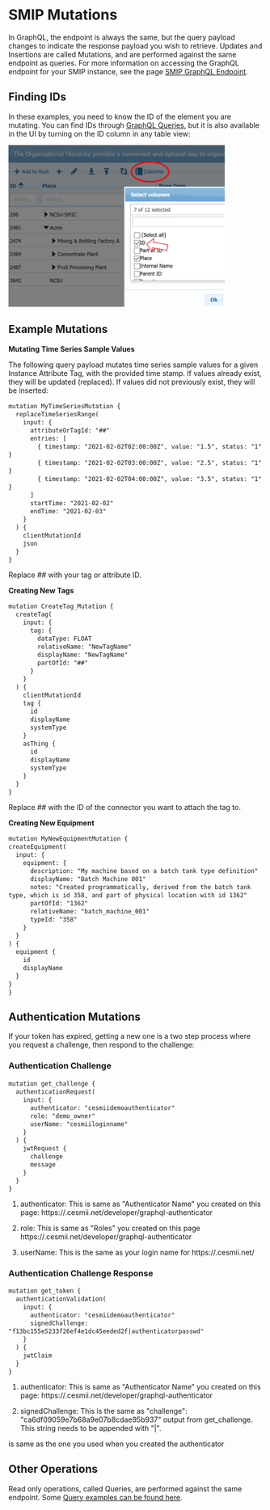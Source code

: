 # SMIP Mutations

In GraphQL, the endpoint is always the same, but the query payload changes to indicate the response payload you wish to retrieve. Updates and Insertions are called Mutations, and are performed against the same endpoint as queries. For more information on accessing the GraphQL endpoint for your SMIP instance, see the page [SMIP GraphQL Endpoint](smip-graphql.md).

## Finding IDs

In these examples, you need to know the ID of the element you are mutating. You can find IDs through [GraphQL Queries](queries.md), but it is also available in the UI by turning on the ID column in any table view:

![ID Column](images/idcolumn.png)


## Example Mutations

**<a name="time-series">Mutating Time Series Sample Values</a>**

The following query payload mutates time series sample values for a given Instance Attribute Tag, with the provided time stamp. If values already exist, they will be updated (replaced). If values did not previously exist, they will be inserted:

```
mutation MyTimeSeriesMutation {
  replaceTimeSeriesRange(
    input: {
      attributeOrTagId: "##"
      entries: [
        { timestamp: "2021-02-02T02:00:00Z", value: "1.5", status: "1" }
        { timestamp: "2021-02-02T03:00:00Z", value: "2.5", status: "1" }
        { timestamp: "2021-02-02T04:00:00Z", value: "3.5", status: "1" }
      ]
      startTime: "2021-02-02"
      endTime: "2021-02-03"
    }
  ) {
    clientMutationId
    json
  }
}
```

Replace ## with your tag or attribute ID.

**<a name="create-tag">Creating New Tags</a>**

```
mutation CreateTag_Mutation {
  createTag(
    input: {
      tag: {
        dataType: FLOAT
        relativeName: "NewTagName"
        displayName: "NewTagName"
        partOfId: "##"
      }
    }
  ) {
    clientMutationId
    tag {
      id
      displayName
      systemType
    }
    asThing {
      id
      displayName
      systemType
    }
  }
}
```

Replace ## with the ID of the connector you want to attach the tag to.

**<a name="create-equipment">Creating New Equipment</a>**
  
  ```
  mutation MyNewEquipmentMutation {
  createEquipment(
    input: {
      equipment: {
        description: "My machine based on a batch tank type definition"
        displayName: "Batch Machine 001"
        notes: "Created programmatically, derived from the batch tank type, which is id 358, and part of physical location with id 1362"
        partOfId: "1362"
        relativeName: "batch_machine_001"
        typeId: "358"
      }
    }
  ) {
    equipment {
      id
      displayName
    }
  }
}
```

## <a name="authentication">Authentication Mutations</a>

If your token has expired, getting a new one is a two step process where you request a challenge, then respond to the challenge:

### Authentication Challenge

```
mutation get_challenge {
  authenticationRequest(
    input: {
      authenticator: "cesmiidemoauthenticator"
      role: "demo_owner"
      userName: "cesmiiloginname"
    }
  ) {
    jwtRequest {
      challenge
      message
    }
  }
}
```

1. authenticator: This is same as "Authenticator Name" you created on this page: https://<yourinstance>.cesmii.net/developer/graphql-authenticator

2. role: This is same as "Roles" you created on this page https://<yourinstance>.cesmii.net/developer/graphql-authenticator

3. userName:  This is the same as your login name for https://<yourinstance>.cesmii.net/


### Authentication Challenge Response

```
mutation get_token {
  authenticationValidation(
    input: {
      authenticator: "cesmiidemoauthenticator"
      signedChallenge: "f13bc155e5233f26ef4e1dc45eeded2f|authenticatorpasswd"
    }
  ) {
    jwtClaim
  }
}
```

1. authenticator: This is same as "Authenticator Name" you created on this page: https://<yourorg>.cesmii.net/developer/graphql-authenticator

2. signedChallenge: This is the same as "challenge": "ca6df09059e7b68a9e07b8cdae95b937" output from get_challenge.  This string needs to be appended with "|<authenticatorpasswd>".  

<authenticatorpasswd> is same as the one you used when you created the authenticator 

## Other Operations

Read only operations, called Queries, are performed against the same endpoint. Some  [Query examples can be found here](queries.md).
